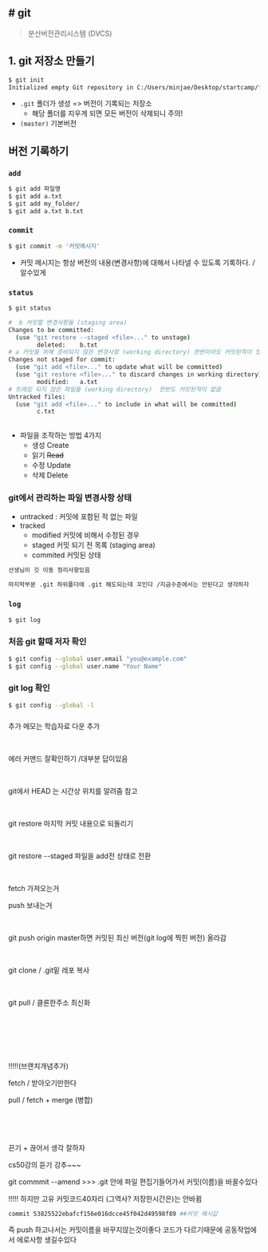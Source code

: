## # git 

> 분산버전관리시스템 (DVCS)

## 1. git 저장소 만들기

``` bash
$ git init
Initialized empty Git repository in C:/Users/minjae/Desktop/startcamp/first/.git/

```

- `.git` 폴더가 생성 => 버전이 기록되는 저장소 
  - 해당 폴더를 지우게 되면 모든 버전이 삭제되니 주의! 
- `(master)` 기본버전  

## 버전 기록하기 

### `add` 

```bash
$ git add 파일명
$ git add a.txt
$ git add my_folder/
$ git add a.txt b.txt
```

### `commit` 

```bash
$ git commit -m '커밋메시지'
```

- 커밋 메시지는 항상 버전의 내용(변경사항)에 대해서 나타낼 수 있도록 기록하다. / 알수있게

### `status` 

```bash
$ git status

#  b 커밋할 변경사항들 (staging area)
Changes to be committed:
  (use "git restore --staged <file>..." to unstage)
        deleted:    b.txt
# a 커밋을 위해 준비되지 않은 변경사항 (working directory) 한번이라도 커밋된적이 있음
Changes not staged for commit:
  (use "git add <file>..." to update what will be committed)
  (use "git restore <file>..." to discard changes in working directory)
        modified:   a.txt
# 트래킹 되지 않은 파일들 (working directory)  한번도 커밋된적이 없음 
Untracked files:
  (use "git add <file>..." to include in what will be committed)
        c.txt
 
```

- 파일을 조작하는 방법 4가지 
  - 생성 Create
  - 읽기 ~~Read~~
  - 수정 Update
  - 삭제 Delete

### git에서 관리하는 파일 변경사항 상태 

- untracked : 커밋에 포함된 적 없는 파일
- tracked
  - modified 커밋에 비해서 수정된 경우
  - staged 커밋 되기 전 목록 (staging area)
  - commited 커밋된 상태

```bash
선생님이 깃 이동 정리사항있음 

마지막부분 .git 하위폴더에 .git 해도되는데 꼬인다 /지금수준에서는 안된다고 생각하자
```











### `log` 

```bash
$ git log
```







### 

### 처음 git 할때    저자 확인

```bash
$ git config --global user.email "you@example.com"
$ git config --global user.name "Your Name"
```

### git log  확인

```bash
$ git config --global -l
```

### 

추가 메모는 학습자료 다운 추가



​    

에러 커맨드 잘확인하기 /대부분 답이있음

​    

git에서 HEAD 는 시간상 위치를 알려줌 참고

​    

git restore 마지막 커밋 내용으로 되돌리기

​    

git restore --staged <file name>  파일을 add전 상태로 전환    

​    

fetch 가져오는거 

push  보내는거 

​    

git push origin master하면  커밋된 최신 버전(git log에 찍힌 버전) 올라감

​    

git clone  / .git밑 레포 복사

​    

git pull / 클론한주소 최신화

​    

​    

​    

!!!!!(브랜치개념추가)

fetch / 받아오기만한다

pull /   fetch + merge  (병합)

​    

​    

끈기 + 끊어서 생각 잘하자

cs50강의 듣기 강추~~~





git commmit --amend >>> .git  안에 파일 편집기들어가서 커밋(이름)을 바꿀수있다

!!!!! 하지만  고유 커밋코드40자리 (그역사? 저장한시간은)는 안바뀜

```bash
commit 53825522ebafcf156e016dcce45f042d49598f89 ##커밋 해시값

```

  즉  push 하고나서는  커밋이름을 바꾸지않는것이좋다  코드가 다르기때문에 공동작업에서 에로사항 생길수있다
